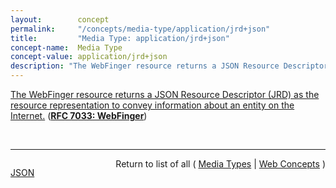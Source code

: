 ```yaml
---
layout:        concept
permalink:     "/concepts/media-type/application/jrd+json"
title:         "Media Type: application/jrd+json"
concept-name:  Media Type
concept-value: application/jrd+json
description: "The WebFinger resource returns a JSON Resource Descriptor (JRD) as the resource representation to convey information about an entity on the Internet."
---
```


[The WebFinger resource returns a JSON Resource Descriptor (JRD) as the resource representation to convey information about an entity on the Internet.](http://tools.ietf.org/html/rfc7033#section-10.2 "Read documentation for Media Type &#34;application/jrd+json&#34;") (**[RFC 7033: WebFinger](/specs/IETF/RFC/7033 "This specification defines the WebFinger protocol, which can be used to discover information about people or other entities on the Internet using standard HTTP methods. WebFinger discovers information for a URI that might not be usable as a locator otherwise, such as account or email URIs.")**)

<br/>
<hr/>

<p style="float : left"><a href="./application/jrd+json.json" title="JSON representing this particular Web Concept value">JSON</a></p>
<p style="text-align: right">Return to list of all ( <a href="../media-type/">Media Types</a> | <a href="../">Web Concepts</a> )</p>
